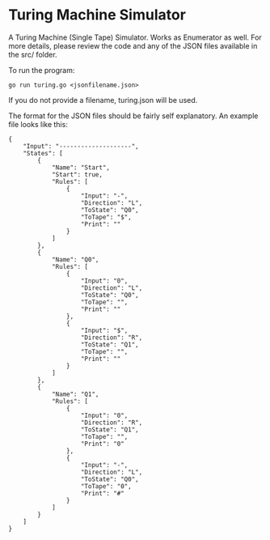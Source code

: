 Turing Machine Simulator
================

A Turing Machine (Single Tape) Simulator. Works as Enumerator as well.
For more details, please review the code and any of the JSON files available in the src/ folder.

To run the program:
	
	go run turing.go <jsonfilename.json>

If you do not provide a filename, turing.json will be used.

The format for the JSON files should be fairly self explanatory.
An example file looks like this:

	{
		"Input": "--------------------",
		"States": [
			{
				"Name": "Start",
				"Start": true,
				"Rules": [
					{
						"Input": "-",
						"Direction": "L",
						"ToState": "Q0",
						"ToTape": "$",
						"Print": ""
					}
				]
			},
			{
				"Name": "Q0",
				"Rules": [
					{
						"Input": "0",
						"Direction": "L",
						"ToState": "Q0",
						"ToTape": "",
						"Print": ""
					},
					{
						"Input": "$",
						"Direction": "R",
						"ToState": "Q1",
						"ToTape": "",
						"Print": ""
					}
				]
			},
			{
				"Name": "Q1",
				"Rules": [
					{
						"Input": "0",
						"Direction": "R",
						"ToState": "Q1",
						"ToTape": "",
						"Print": "0"
					},
					{
						"Input": "-",
						"Direction": "L",
						"ToState": "Q0",
						"ToTape": "0",
						"Print": "#"
					}
				]
			}
		]
	}

